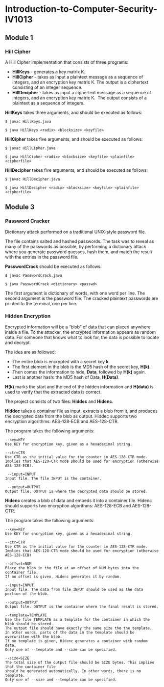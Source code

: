 # Introduction-to-Computer-Security-IV1013


## Module 1

### Hill Cipher

A Hill Cipher implementation that consists of three programs:
* **HillKeys** - generates a key matrix K. 
* **HillCipher** - takes as input a plaintext message as a sequence of integers, and an encryption key matrix K. The output is a ciphertext consisting of an integer sequence.
* **HillDecipher** - takes as input a ciphertext message as a sequence of integers, and an encryption key matrix K.  The output consists of a plaintext as a sequence of integers. 

**HillKeys** takes three arguments, and should be executed as follows:

```
$ javac HillKeys.java

$ java HillKeys <radix> <blocksize> <keyfile>
```

**HillCipher** takes five arguments, and should be executed as follows:

```
$ javac HillCipher.java 

$ java HillCipher <radix> <blocksize> <keyfile> <plainfile> <cipherfile>
```

**HillDecipher** takes five arguments, and should be executed as follows:

```
$ javac HillDecipher.java 

$ java HillDecipher <radix> <blocksize> <keyfile> <plainfile> <cipherfile>
```

## Module 3 

### Password Cracker

Dictionary attack performed on a traditional UNIX-style password file.

The file contains salted and hashed passwords. The task was to reveal as many of 
the passwords as possible, by performing a dictionary attack where you generate password guesses, 
hash them, and match the result with the entries in the password file.

**PasswordCrack** should be executed as follows:
```
$ javac PasswordCrack.java 

$ java PasswordCrack <dictionary> <passwd>
```

The first argument <dictionary> is dictionary of words, with one word per line. 
The second argument <passwd> is the password file. The cracked plaintext passwords are printed to the terminal,
one per line.

### Hidden Encryption

Encrypted information will be a “blob” of data that can placed anywhere inside a file.
To the attacker, the encrypted information appears as random data. For someone that knows what to look for,
the data is possible to locate and decrypt. 

The idea are as followed:

* The entire blob is encrypted with a secret key **k**. 
* The first element in the blob is the MD5 hash of the secret key, **H(k)**. 
* Then comes the information to hide, **Data**, followed by **H(k)** again. 
* Last is another hash: the MD5 hash of Data, **H(Data)**.

**H(k)** marks the start and the end of the hidden information and **H(data)** is used to verify that the extracted data is correct.

The project consists of two files: **Hiddec** and **Hidenc**.


**Hiddec** takes a container file as input, extracts a blob from it, and produces the decrypted data from the blob as output. 
Hiddec supports two encryption algorithms: AES-128-ECB and AES-128-CTR.


The program takes the following arguments:
 
```
--key=KEY
Use KEY for encryption key, given as a hexadecimal string.

--ctr=CTR
Use CTR as the initial value for the counter in AES-128-CTR mode. 
Implies that AES-128-CTR mode should be used for encryption (otherwise AES-128-ECB).

 --input=INPUT
Input file. The file INPUT is the container.

 --output=OUTPUT
Output file. OUTPUT is where the decrypted data should be stored.
```

**Hidenc** creates a blob of data and embeds it into a container file. 
Hidenc should supports two encryption algorithms: AES-128-ECB and AES-128-CTR.


The program takes the following arguments:
```
--key=KEY
Use KEY for encryption key, given as a hexadecimal string.

--ctr=CTR
Use CTR as the initial value for the counter in AES-128-CTR mode.
Implies that AES-128-CTR mode should be used for encryption (otherwise AES-128-ECB)

--offset=NUM
Place the blob in the file at an offset of NUM bytes into the container file. 
If no offset is given, Hidenc generates it by random.

--input=INPUT
Input file. The data from file INPUT should be used as the data portion of the blob.

--output=OUTPUT
Output file. OUTPUT is the container where the final result is stored.

--template=TEMPLATE
Use the file TEMPLATE as a template for the container in which the blob should be stored. 
The output file should have exactly the same size the the template. 
In other words, parts of the data in the template should be overwritten with the blob. 
If no template is given, Hidenc generates a container with random data. 
Only one of --template and --size can be specified.

--size=SIZE
The total size of the output file should be SIZE bytes. This implies that the container file 
should be generated automatically. In other words, there is no template. 
Only one of --size and --template can be specified.
```
 
